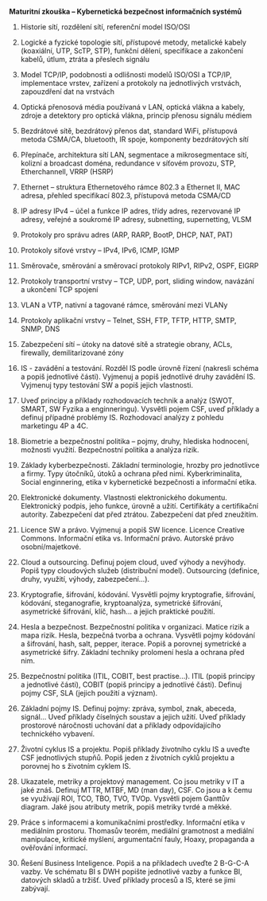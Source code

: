 **Maturitní zkouška – Kybernetická bezpečnost informačních systémů**

1. Historie sítí, rozdělení sítí, referenční model ISO/OSI

2. Logické a fyzické topologie sítí, přístupové metody, metalické kabely (koaxiální, UTP, ScTP, STP),
funkční dělení, specifikace a zakončení kabelů, útlum, ztráta a přeslech signálu

3. Model TCP/IP, podobnosti a odlišnosti modelů ISO/OSI a TCP/IP, implementace vrstev, zařízení
a protokoly na jednotlivých vrstvách, zapouzdření dat na vrstvách

4. Optická přenosová média používaná v LAN, optická vlákna a kabely, zdroje a detektory pro
optická vlákna, princip přenosu signálu médiem

5. Bezdrátové sítě, bezdrátový přenos dat, standard WiFi, přístupová metoda CSMA/CA, bluetooth, IR
spoje, komponenty bezdrátových sítí

6. Přepínače, architektura sítí LAN, segmentace a mikrosegmentace sítí, kolizní a broadcast doména,
redundance v síťovém provozu, STP, Etherchannell, VRRP (HSRP)

7. Ethernet – struktura Ethernetového rámce 802.3 a Ethernet II, MAC adresa, přehled specifikací 802.3,
přístupová metoda CSMA/CD

8. IP adresy IPv4 – účel a funkce IP adres, třídy adres, rezervované IP adresy, veřejné a soukromé
IP adresy, subnetting, supernetting, VLSM

9. Protokoly pro správu adres (ARP, RARP, BootP, DHCP, NAT, PAT)

10. Protokoly síťové vrstvy – IPv4, IPv6, ICMP, IGMP

11. Směrovače, směrování a směrovací protokoly RIPv1, RIPv2, OSPF, EIGRP

12. Protokoly transportní vrstvy – TCP, UDP, port, sliding window, navázání a ukončení TCP spojení

13. VLAN a VTP, nativní a tagované rámce, směrování mezi VLANy

14. Protokoly aplikační vrstvy – Telnet, SSH, FTP, TFTP, HTTP, SMTP, SNMP, DNS

15. Zabezpečení sítí – útoky na datové sítě a strategie obrany, ACLs, firewally, demilitarizované zóny

16. IS - zavádění a testování. Rozděl IS podle úrovně řízení (nakresli schéma a popiš jednotlivé části).
Vyjmenuj a popiš jednotlivé druhy zavádění IS. Vyjmenuj typy testování SW a popiš jejich vlastnosti.

17. Uveď principy a příklady rozhodovacích technik a analýz (SWOT, SMART, SW Fyzika a enginneringu).
Vysvětli pojem CSF, uveď příklady a definuj případné problémy IS. Rozhodovací analýzy z pohledu
marketingu 4P a 4C.

18. Biometrie a bezpečnostní politika – pojmy, druhy, hlediska hodnocení, možnosti využití. Bezpečnostní
politika a analýza rizik.

19. Základy kyberbezpečnosti. Základní terminologie, hrozby pro jednotlivce a firmy. Typy útočníků,
útoků a ochrana před nimi. Kyberkriminalita, Social enginnering, etika v kybernetické bezpečnosti
a informační etika.

20. Elektronické dokumenty. Vlastnosti elektronického dokumentu. Elektronický podpis, jeho funkce,
úrovně a užití. Certifikáty a certifikační autority. Zabezpečení dat před ztrátou. Zabezpečení dat před
zneužitím.

21. Licence SW a právo. Vyjmenuj a popiš SW licence. Licence Creative Commons. Informační etika vs.
Informační právo. Autorské právo osobní/majetkové.

22. Cloud a outsourcing. Definuj pojem cloud, uveď výhody a nevýhody. Popiš typy cloudových služeb
(distribuční model). Outsourcing (definice, druhy, využití, výhody, zabezpečení...).

23. Kryptografie, šifrování, kódování. Vysvětli pojmy kryptografie, šifrování, kódování, steganografie,
kryptoanalýza, symetrické šifrování, asymetrické šifrování, klíč, hash... a jejich praktické použití.

24. Hesla a bezpečnost. Bezpečnostní politika v organizaci. Matice rizik a mapa rizik. Hesla, bezpečná
tvorba a ochrana. Vysvětli pojmy kódování a šifrování, hash, salt, pepper, iterace. Popiš a porovnej
symetrické a asymetrické šifry. Základní techniky prolomení hesla a ochrana před nim.

25. Bezpečnostní politika (ITIL, COBIT, best practise...). ITIL (popiš principy a jednotlivé části), COBIT
(popiš principy a jednotlivé části). Definuj pojmy CSF, SLA (jejich použití a význam).

26. Základní pojmy IS. Definuj pojmy: zpráva, symbol, znak, abeceda, signál… Uveď příklady číselných
soustav a jejich užití. Uveď příklady prostorové náročnosti uchování dat a příklady odpovídajícího
technického vybavení.

27. Životní cyklus IS a projektu. Popiš příklady životního cyklu IS a uveďte CSF jednotlivých stupňů. Popiš
jeden z životních cyklů projektu a porovnej ho s životním cyklem IS.

28. Ukazatele, metriky a projektový management. Co jsou metriky v IT a jaké znáš. Definuj MTTR, MTBF,
MD (man day), CSF. Co jsou a k čemu se využívají ROI, TCO, TBO, TVO, TVOp. Vysvětli pojem Ganttův
diagram. Jaké jsou atributy metrik, popiš metriky tvrdé a měkké.

29. Práce s informacemi a komunikačními prostředky. Informační etika v mediálním prostoru. Thomasův
teorém, mediální gramotnost a mediální manipulace, kritické myšlení, argumentační fauly, Hoaxy,
propaganda a ověřování informací.

30. Řešení Business Inteligence. Popiš a na příkladech uveďte 2 B-G-C-A vazby. Ve schématu BI s DWH
popište jednotlivé vazby a funkce BI, datových skladů a tržišť. Uveď příklady procesů a IS, které se
jimi zabývají.
